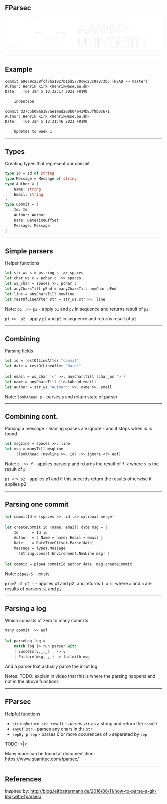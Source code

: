<!-- .slide: data-background="#003d73" -->
## FParsec

![AU Logo](./../img/aulogo_uk_var2_white.png "AU Logo") <!-- .element style="width: 200px; position: fixed; bottom: 50px; left: 50px" -->

----

## Example

```shell
commit a9e79ca38fcf7ba1027b1bd5770c6c23c9a873b3 (HEAD -> master)
Author: Henrik Kirk <henrik@ase.au.dk>
Date:   Tue Jan 5 10:32:17 2021 +0100

    Indention

commit d37c5b09ab197ae1ead280b04e430b83f0b0c671
Author: Henrik Kirk <henrik@ase.au.dk>
Date:   Tue Jan 5 10:31:46 2021 +0100

    Updates to week 1

```

----

## Types

Creating types that represent our commit

```fsharp
type Id = Id of string
type Message = Message of string
type Author = {
    Name: string
    Email: string
}
type Commit = {
    Id: Id
    Author: Author
    Date: DateTimeOffSet
    Message: Message
}
```

---

## Simple parsers

Helper functions

```fsharp
let str_ws s = pstring s .>> spaces
let char_ws c = pchar c .>> spaces
let ws_char = spaces >>. pchar c
let anyCharsTill pEnd = manyCharsTill anyChar pEnd
let line = anyCharsTill newline
let restOfLineAfter str = str_ws str >>. line
```

Note:
`p1 .>> p2` - apply `p1` and `p2` in sequence and returns result of `p2`

`p1 >>. p2` - apply `p1` and `p2` in sequence and returns result of `p1`

----

## Combining

Parsing fields

```fsharp
let id = restOfLineAfter "commit"
let date = restOfLineAfter "Date:"

let email = ws_char '<' >>. anyCharsTill (char_ws '>')
let name = anyCharsTill (lookAhead email)
let author = str_ws "Author:" >>. name >>. email
```

Note:
`lookAhead p` - parses `p` and return state of parser

----

## Combining cont.

Parsing a message - leading spaces are ignore - and it stops when id is found

```fsharp
let msgLine = spaces >>. line
let msg = manyTill msgLine
     (lookAhead (newline >>. id) |>> ignore <!> eof)
```

Note:
`p |>> f` - applies parser `p` and returns the result of `f x` where `x` is the result of `p`

`p1 <!> p2` - applies p1 and if this succeds return the results otherwise it applies p2

----

## Parsing one commit

```fsharp
let commitId = (spaces >>. id .>> optional merge)

let createCommit id (name, email) date msg = {
    Id      = Id id
    Author  = { Name = name; Email = email }
    Date    = DateTimeOffset.Parse(date)
    Message = Types.Message
      (String.concat Environment.NewLine msg) }

let commit = pipe4 commitId author date  msg createCommit
```

Note:
`pipe2-5` - exists

`pipe2 p1 p2 f` - applies p1 and p2, and returns `f a b`, where `a` and `b` are results of parsers `p1` and `p2`

----

## Parsing a log

Which consists of zero to many commits

```fsharp
many commit .>> eof

let parseLog log =
    match log |> run parser with
    | Success(v,_,_)   -> v
    | Failure(msg,_,_) -> failwith msg
```

And a parser that actually parse the input log

Notes: TODO: explain in video that this is where the parsing happens and not in the above functions


---

## FParsec

Helpful functions

* `stringReturn str result` - parses `str` as a string and return the `result`
* `anyOf str` - parses any chars in the `str`
* `sepBy p sep` - parses 0 or more occurences of `p` sepereted by `sep`

TODO: <|>

Many more can be found at documentation: https://www.quanttec.com/fparsec/

---

## References

Inspired by: http://blog.leifbattermann.de/2016/08/11/how-to-parse-a-git-log-with-fparsec/

